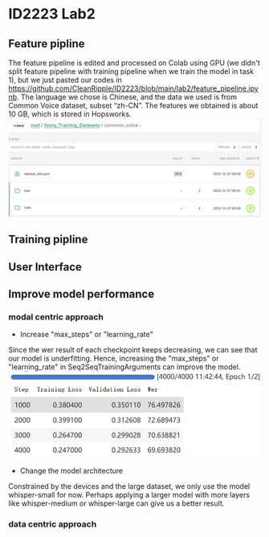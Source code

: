 # ID2223 Lab2
## Feature pipline
The feature pipeline is edited and processed on Colab using GPU (we didn't split feature pipeline with training pipeline when we train the model in task 1), but we just pasted our codes in https://github.com/CleanRipple/ID2223/blob/main/lab2/feature_pipeline.ipynb. The language we chose is Chinese, and the data we used is from Common Voice dataset, subset “zh-CN”. The features we obtained is about 10 GB, which is stored in Hopsworks.
![hopsworks files](https://github.com/CleanRipple/ID2223/blob/main/lab2/pictures/hopsworks.png)

## Training pipline

## User Interface

## Improve model performance
### modal centric approach
- Increase "max_steps" or "learning_rate"

Since the wer result of each checkpoint keeps decreasing, we can see that our model is underfitting. Hence, increasing the "max_steps" or "learning_rate" in Seq2SeqTrainingArguments can improve the model.
![checkpoint results](https://github.com/CleanRipple/ID2223/blob/main/lab2/pictures/checkpoint.png)

- Change the model architecture

Constrained by the devices and the large dataset, we only use the model whisper-small for now. Perhaps applying a larger model with more layers like whisper-medium or whisper-large can give us a better result.

### data centric approach
